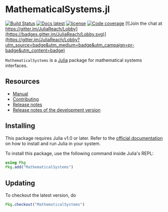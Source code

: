 # MathematicalSystems.jl

[![Build Status](https://travis-ci.org/JuliaReach/MathematicalSystems.jl.svg?branch=master)](https://travis-ci.org/JuliaReach/MathematicalSystems.jl)
[![Docs latest](https://img.shields.io/badge/docs-latest-blue.svg)](http://juliareach.github.io/MathematicalSystems.jl/latest/)
[![license](https://img.shields.io/github/license/mashape/apistatus.svg?maxAge=2592000)](https://github.com/JuliaReach/MathematicalSystems.jl/blob/master/LICENSE.md)
[![Code coverage](http://codecov.io/github/JuliaReach/MathematicalSystems.jl/coverage.svg?branch=master)](https://codecov.io/github/JuliaReach/MathematicalSystems.jl?branch=master)
[![Join the chat at https://gitter.im/JuliaReach/Lobby](https://badges.gitter.im/JuliaReach/Lobby.svg)](https://gitter.im/JuliaReach/Lobby?utm_source=badge&utm_medium=badge&utm_campaign=pr-badge&utm_content=badge)

`MathematicalSystems` is a [Julia](http://julialang.org) package for mathematical systems interfaces.

## Resources

- [Manual](http://juliareach.github.io/MathematicalSystems.jl/latest/)
- [Contributing](https://juliareach.github.io/MathematicalSystems.jl/latest/about.html#Contributing-1)
- [Release notes](https://github.com/JuliaReach/MathematicalSystems.jl/releases)
- [Release notes of the development version](https://github.com/JuliaReach/MathematicalSystems.jl/wiki/Release-log-tracker)

## Installing

This package requires Julia v1.0 or later. Refer to the [official documentation](https://julialang.org/downloads)
on how to install and run Julia in your system.

To install this package, use the following command inside Julia's REPL:

```julia
using Pkg
Pkg.add("MathematicalSystems")
```

## Updating

To checkout the latest version, do
```julia
Pkg.checkout("MathematicalSystems")
````
